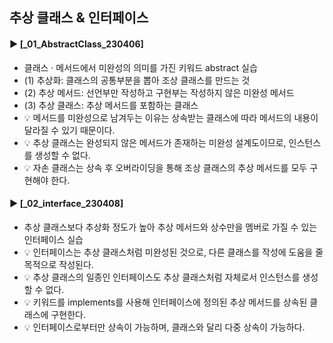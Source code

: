 ####
## 추상 클래스 & 인터페이스
####
#### ► [_01_AbstractClass_230406]
- 클래스 · 메서드에서 미완성의 의미를 가진 키워드 abstract 실습
- (1) 추상화: 클래스의 공통부분을 뽑아 조상 클래스를 만드는 것
- (2) 추상 메서드: 선언부만 작성하고 구현부는 작성하지 않은 미완성 메서드
- (3) 추상 클래스: 추상 메서드를 포함하는 클래스
- 💡 메서드를 미완성으로 남겨두는 이유는 상속받는 클래스에 따라 메서드의 내용이 달라질 수 있기 때문이다.
- 💡 추상 클래스는 완성되지 않은 메서드가 존재하는 미완성 설계도이므로, 인스턴스를 생성할 수 없다.
- 💡 자손 클래스는 상속 후 오버라이딩을 통해 조상 클래스의 추상 메서드를 모두 구현해야 한다. 
####
#### ► [_02_interface_230408]
- 추상 클래스보다 추상화 정도가 높아 추상 메서드와 상수만을 멤버로 가질 수 있는 인터페이스 실습
- 💡 인터페이스는 추상 클래스처럼 미완성된 것으로, 다른 클래스를 작성에 도움을 줄 목적으로 작성된다.
- 💡 추상 클래스의 일종인 인터페이스도 추상 클래스처럼 자체로서 인스턴스를 생성할 수 없다.
- 💡 키워드를 implements를 사용해 인터페이스에 정의된 추상 메서드를 상속된 클래스에 구현한다.
- 💡 인터페이스로부터만 상속이 가능하며, 클래스와 달리 다중 상속이 가능하다.
####
